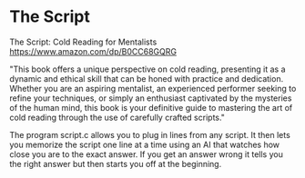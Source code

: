 # The Script
The Script: Cold Reading for Mentalists
https://www.amazon.com/dp/B0CC68GQRG

"This book offers a unique perspective on cold reading, presenting it as a dynamic and ethical skill that can be honed with practice and dedication. Whether you are an aspiring mentalist, an experienced performer seeking to refine your techniques, or simply an enthusiast captivated by the mysteries of the human mind, this book is your definitive guide to mastering the art of cold reading through the use of carefully crafted scripts."

The program script.c allows you to plug in lines from any script. It then lets you memorize the script one line at a time using an AI that watches how close you are to the exact answer.  If you get an answer wrong it tells you the right answer but then starts you off at the beginning.
